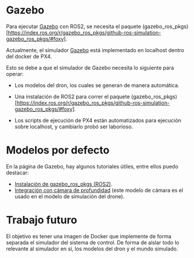 # Gazebo

Para ejecutar [Gazebo](http://classic.gazebosim.org/) con ROS2, se necesita el paquete (gazebo_ros_pkgs)[https://index.ros.org/r/gazebo_ros_pkgs/github-ros-simulation-gazebo_ros_pkgs/#foxy].

Actualmente, el simulador [Gazebo](http://classic.gazebosim.org/) está implementado en localhost dentro del docker de PX4.

Esto se debe a que el simulador de Gazebo necesita lo siguiente para operar:

* Los modelos del dron, los cuales se generan de manera automática.

* Una instalación de ROS2 para correr el paquete (gazebo_ros_pkgs)[https://index.ros.org/r/gazebo_ros_pkgs/github-ros-simulation-gazebo_ros_pkgs/#foxy].

* Los scripts de ejecución de PX4 están automatizados para ejecución sobre localhost, y cambiarlo probó ser laborioso.

# Modelos por defecto

En la página de Gazebo, hay algunos tutoriales útiles, entre ellos puedo destacar:

* [Instalación de gazebo_ros_pkgs (ROS2)](http://classic.gazebosim.org/tutorials?tut=ros2_installing&cat=connect_ros).
* [Integración con cámara de profundidad](http://classic.gazebosim.org/tutorials?tut=ros_depth_camera&cat=connect_ros) (este modelo de cámara es el usado en el modelo de simulación del drone).

# Trabajo futuro

El objetivo es tener una imagen de Docker que implemente de forma separada el simulador del sistema de control. De forma de aislar todo lo relevante al simulador en sí, los modelos del dron y el mundo simulado.